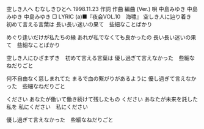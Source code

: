 
空しき人へ
むなしきひとへ
1998.11.23
作詞  作曲  編曲 (Ver.)   唄
中島みゆき   中島みゆき       中島みゆき
□ LYRIC (a)■『夜会VOL.10　海嘯』
空しき人に辿り着き　初めて言える言葉は
長い長い迷いの果て　些細なことばかり

めぐり逢いだけが私たちの縁
あれが私でなくても良かったの
長い長い迷いの果て　些細なことばかり

空しき人にひざまずき　初めて言える言葉は
優し過ぎて言えなかった　些細なねだりごと

何不自由なく慈しまれてた
まるで血の繋がりがあるように
優し過ぎて言えなかった　些細なねだりごと

ください
あなたが働いて働き続けて残したもの
ください
あなたが未来を託した私を
私にください　私にください

優し過ぎて言えなかった　些細なねだりごと
